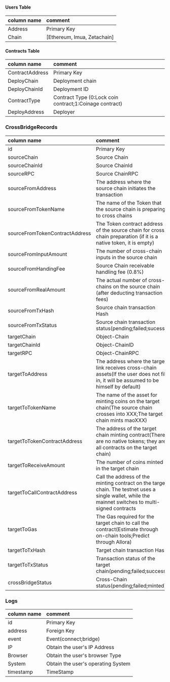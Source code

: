 #### Users Table

|column name|comment|
|:-|:-|
|Address|Primary Key|
|Chain|[Ethereum, Imua, Zetachain]|

#### Contracts Table
|column name|comment|
|:-|:-|
|ContractAddress|Primary Key|
|DeployChain|Deployment chain|
|DeployChainId|Deployment ID|
|ContractType|Contract Type (0:Lock coin contract;1:Coinage contract)|
|DeployAddress|Deployer|

### CrossBridgeRecords
|column name|comment|
|:-|:-|
|id|Primary Key|
|sourceChain|Source Chain|
|sourceChainId|Source ChainId|
|sourceRPC|Source ChainRPC|
|sourceFromAddress|The address where the source chain initiates the transaction|
|sourceFromTokenName|The name of the Token that the source chain is preparing to cross chains|
|sourceFromTokenContractAddress|The Token contract address of the source chain for cross-chain preparation (if it is a native token, it is empty)|
|sourceFromInputAmount|The number of cross-chain inputs in the source chain|
|sourceFromHandingFee|Source Chain receivable handling fee (0.8%)|
|sourceFromRealAmount|The actual number of cross-chains on the source chain (after deducting transaction fees)|
|sourceFromTxHash|Source chain transaction Hash|
|sourceFromTxStatus|Source chain transaction status(pending;failed;sucess)|
|targetChain|Object-Chain|
|targetChainId|Object-ChainID|
|targetRPC|Object-ChainRPC|
|targetToAddress|The address where the target link receives cross-chain assets(If the user does not fill in, it will be assumed to be himself by default)|
|targetToTokenName|The name of the asset for minting coins on the target chain(The source chain crosses into XXX;The target chain mints maoXXX)|
|targetToTokenContractAddress|The address of the target chain minting contract(There are no native tokens; they are all contracts on the target chain)|
|targetToReceiveAmount|The number of coins minted in the target chain|
|targetToCallContractAddress|Call the address of the minting contract on the target chain. The testnet uses a single wallet, while the mainnet switches to multi-signed contracts|
|targetToGas|The Gas required for the target chain to call the contract(Estimate through on-chain tools;Predict through Allora)|
|targetToTxHash|Target chain transaction Hash|
|targetToTxStatus|Transaction status of the target chain(pending;failed;success)|
|crossBridgeStatus|Cross-Chain status(pending;failed;minted)|

### Logs
|column name|comment|
|:-|:-|
|id|Primary Key|
|address|Foreign Key|
|event|Event(connect;bridge)|
|IP|Obtain the user's IP Address|
|Browser|Obtain the user's browser Type|
|System|Obtain the user's operating System|
|timestamp|TimeStamp|
